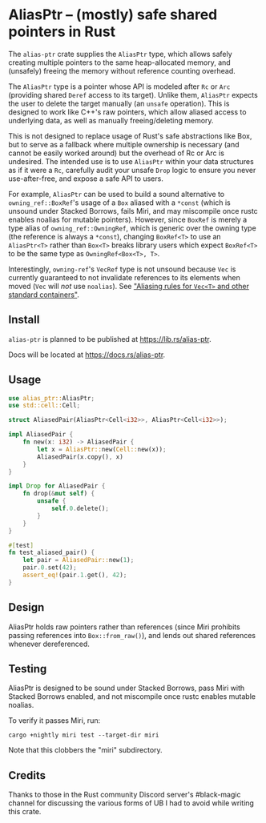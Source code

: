 # AliasPtr – (mostly) safe shared pointers in Rust

The `alias-ptr` crate supplies the `AliasPtr` type, which allows safely creating multiple pointers to the same heap-allocated memory, and (unsafely) freeing the memory without reference counting overhead.

The `AliasPtr` type is a pointer whose API is modeled after `Rc` or `Arc` (providing shared `Deref` access to its target). Unlike them, `AliasPtr` expects the user to delete the target manually (an `unsafe` operation). This is designed to work like C++'s raw pointers, which allow aliased access to underlying data, as well as manually freeing/deleting memory.

This is not designed to replace usage of Rust's safe abstractions like Box, but to serve as a fallback where multiple ownership is necessary (and cannot be easily worked around) but the overhead of Rc or Arc is undesired. The intended use is to use `AliasPtr` within your data structures as if it were a `Rc`, carefully audit your unsafe `Drop` logic to ensure you never use-after-free, and expose a safe API to users.

For example, `AliasPtr` can be used to build a sound alternative to `owning_ref::BoxRef`'s usage of a `Box` aliased with a `*const` (which is unsound under Stacked Borrows, fails Miri, and may miscompile once rustc enables noalias for mutable pointers). However, since `BoxRef` is merely a type alias of `owning_ref::OwningRef`, which is generic over the owning type (the reference is always a `*const`), changing `BoxRef<T>` to use an `AliasPtr<T>` rather than `Box<T>` breaks library users which expect `BoxRef<T>` to be the same type as `OwningRef<Box<T>, T>`.

Interestingly, `owning-ref`'s `VecRef` type is not unsound because `Vec` is currently guaranteed to not invalidate references to its elements when moved (`Vec` will *not* use `noalias`). See ["Aliasing rules for `Vec<T>` and other standard containers"](https://github.com/rust-lang/unsafe-code-guidelines/issues/262).

## Install

`alias-ptr` is planned to be published at https://lib.rs/alias-ptr.

Docs will be located at https://docs.rs/alias-ptr.

## Usage

```rust
use alias_ptr::AliasPtr;
use std::cell::Cell;

struct AliasedPair(AliasPtr<Cell<i32>>, AliasPtr<Cell<i32>>);

impl AliasedPair {
    fn new(x: i32) -> AliasedPair {
        let x = AliasPtr::new(Cell::new(x));
        AliasedPair(x.copy(), x)
    }
}

impl Drop for AliasedPair {
    fn drop(&mut self) {
        unsafe {
            self.0.delete();
        }
    }
}

#[test]
fn test_aliased_pair() {
    let pair = AliasedPair::new(1);
    pair.0.set(42);
    assert_eq!(pair.1.get(), 42);
}
```

## Design

AliasPtr holds raw pointers rather than references (since Miri prohibits passing references into `Box::from_raw()`), and lends out shared references whenever dereferenced.

## Testing

AliasPtr is designed to be sound under Stacked Borrows, pass Miri with Stacked Borrows enabled, and not miscompile once rustc enables mutable noalias.

To verify it passes Miri, run:

```
cargo +nightly miri test --target-dir miri
```

Note that this clobbers the "miri" subdirectory.

## Credits

Thanks to those in the Rust community Discord server's #black-magic channel for discussing the various forms of UB I had to avoid while writing this crate.
